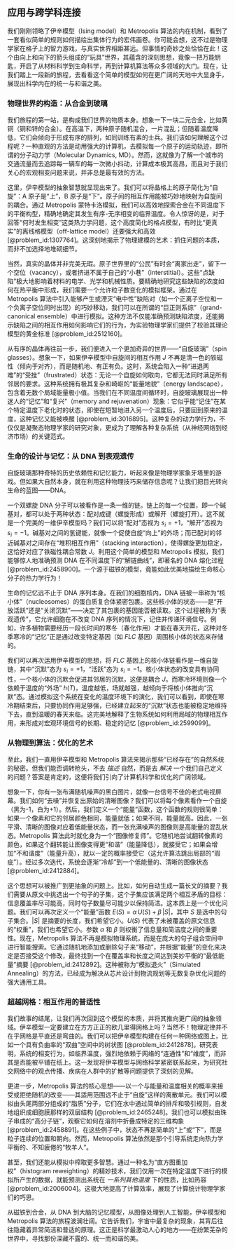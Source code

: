 ## 应用与跨学科连接

我们刚刚领略了伊辛模型（Ising model）和 Metropolis 算法的内在机制，看到了一套看似简单的规则如何描绘出集体行为的宏伟画卷。你可能会想，这不过是物理学家在格子上的智力游戏，与真实世界相距甚远。但事情的奇妙之处恰恰在此！这个由向上和向下的箭头组成的“玩具”世界，其蕴含的深刻思想，竟像一把万能钥匙，开启了从材料科学到生命科学，再到计算机算法等众多领域的大门。现在，让我们踏上一段新的旅程，去看看这个简单的模型如何在更广阔的天地中大显身手，展现出科学内在的统一与和谐之美。

### 物理世界的构造：从合金到玻璃

我们旅程的第一站，是构成我们世界的物质本身。想象一下一块二元合金，比如黄铜（铜和锌的合金）。在高温下，两种原子随机混合，一片混乱；但随着温度降低，它们会倾向于形成有序的排列，如同训练有素的士兵。我们该如何理解这个过程呢？一种直观的方法是动用强大的计算机，去模拟每一个原子的运动轨迹，即所谓的分子动力学（Molecular Dynamics, MD）。然而，这就像为了解一个城市的交通流量而去追踪每一辆车的每一次微小抖动，计算成本极其高昂，而且对于我们关心的宏观相变问题来说，并非总是最有效的方法。

这里，伊辛模型的抽象智慧就显现出来了。我们可以将晶格上的原子简化为“自旋”：A 原子是“上”，B 原子是“下”。原子间的相互作用能被巧妙地映射为自旋间的耦合。通过 Metropolis 蒙特卡洛模拟，我们可以高效地探索合金在不同温度下的平衡构型，精确地确定其发生有序-无序相变的临界温度。令人惊讶的是，对于回答“何时发生相变”这类热力学问题，这个高度简化的格点模型，有时比“更真实”的离线格模型（off-lattice model）还要强大和高效 [@problem_id:1307764]。这深刻地揭示了物理建模的艺术：抓住问题的本质，而非不加选择地堆砌细节。

当然，真实的晶体并非完美无瑕。原子世界里的“公民”有时会“离家出走”，留下一个空位（vacancy），或者挤进不属于自己的“小巷”（interstitial）。这些“点缺陷”极大地影响着材料的电学、光学和机械性质。要精确地研究这些缺陷的浓度如何在热平衡中形成，我们需要一个允许粒子数变化的模拟框架。通过在 Metropolis 算法中引入能够产生或湮灭“电中性”缺陷对（如一个正离子空位和一个负离子空位同时出现）的巧妙移动，我们可以在所谓的“巨正则系综”（grand-canonical ensemble）中进行模拟。这种方法不仅能准确预测缺陷浓度，还能揭示缺陷之间的相互作用如何影响它们的行为，为实验物理学家们提供了校验其理论模型的黄金标准 [@problem_id:2512160]。

从有序的晶体再往前一步，我们便进入一个更加奇异的世界——“自旋玻璃”（spin glasses）。想象一下，如果伊辛模型中自旋间的相互作用 $J$ 不再是清一色的铁磁性（倾向于对齐），而是随机地、有正有负。这时，系统会陷入一种“进退两难”的“受挫”（frustrated）状态：无论一个自旋如何取向，它都无法同时满足所有邻居的要求。这种系统拥有极其复杂和崎岖的“能量地貌”（energy landscape），包含着无数个局域能量极小值。当我们在不同温度间循环时，自旋玻璃展现出一种迷人的“记忆”和“复兴”（memory and rejuvenation）现象：它似乎能“记住”在某个特定温度下老化时的状态，即使在短暂地进入另一个温度后，只要回到原来的温度，这种记忆又能被唤醒 [@problem_id:3016895]。这种复杂的动力学行为，不仅仅是凝聚态物理学家的研究对象，更成为了理解各种复杂系统（从神经网络到经济市场）的关键范式。

### 生命的设计与记忆：从 DNA 到表观遗传

自旋玻璃那种奇特的历史依赖性和记忆能力，听起来像是物理学家象牙塔里的游戏。但如果大自然本身，就在利用这种物理技巧来储存信息呢？让我们把目光转向生命的蓝图——DNA。

一个双螺旋 DNA 分子可以被看作是一条一维的链。链上的每一个位置，即一个碱基对，都可以处于两种状态：配对成键（螺旋形成）或解开（螺旋打开）。这不就是一个完美的一维伊辛模型吗？我们可以将“配对”态视为 $s_i = +1$，“解开”态视为 $s_i = -1$。碱基对之间的氢键能，就像一个促使自旋“向上”的外场；而已配对的邻近碱基对之间存在“堆积相互作用”（stacking interaction），使得螺旋更加稳定，这恰好对应了铁磁性耦合常数 $J$。利用这个简单的模型和 Metropolis 模拟，我们能够惊人地准确预测 DNA 在不同温度下的“解链曲线”，即著名的 DNA 熔化过程 [@problem_id:2458900]。一个源于磁铁的模型，竟能如此优美地描绘生命核心分子的热力学行为！

生命的记忆远不止于 DNA 序列本身。在我们的细胞核内，DNA 链被一串称为“核小体”（nucleosomes）的蛋白质复合体紧密包裹。这些核小体的状态——是“开放活跃”还是“关闭沉默”——决定了其包裹的基因能否被读取。这个过程被称为“表观遗传”，它允许细胞在不改变 DNA 序列的情况下，记住并传递环境信号。例如，许多植物需要经历一段长时间的寒冬（春化作用）才能在春天开花，这种对冬季寒冷的“记忆”正是通过改变特定基因（如 *FLC* 基因）周围核小体的状态来存储的。

我们可以再次运用伊辛模型的思想，将 *FLC* 基因上的核小体链看作是一维自旋链，其中“沉默”态为 $s_i = +1$，“活跃”态为 $s_i = -1$。核小体状态的改变具有协同性，一个核小体的沉默会促进其邻居的沉默，这便是耦合 $J$。而寒冷环境则像一个依赖于温度的“外场” $h(T)$，温度越低，场就越强，越倾向于将核小体推向“沉默”态。通过模拟这个系统在变化的温度环境下的演化，我们可以看到，即使在寒冷期结束后，只要协同作用足够强，已经建立起来的“沉默”状态也能被稳定地维持下去，直到温暖的春天来临。这完美地解释了生物系统如何利用局域的物理相互作用，来形成对宏观环境信号的长期、稳定的记忆 [@problem_id:2599099]。

### 从物理到算法：优化的艺术

至此，我们一直用伊辛模型和 Metropolis 算法来揭示那些“已经存在”的自然系统的秘密。但我们能否调转枪头，不去 *描述* 自然，而是去 *解决* 一个我们自己定义的问题？答案是肯定的，这便将我们引向了计算机科学和优化的广阔领域。

想象一下，你有一张布满随机噪声的黑白图片，就像一台信号不佳的老式电视屏幕。我们如何“去噪”并恢复出原始的清晰图像？我们可以将每个像素看作一个自旋（黑为-1，白为+1）。然后，我们定义一个“能量”函数，这个函数的规则很简单：如果一个像素和它的邻居颜色相同，能量就低；如果不同，能量就高。因此，一张平滑、清晰的图像对应着低能量状态，而一张充满噪声的图像则是高能量的混乱状态。Metropolis 算法此时就化身为一个“图像修复师”。它随机地尝试翻转像素的颜色，如果这个翻转能让图像变得更“和谐”（能量降低），就接受它；如果会增加“不和谐度”（能量升高），就以一定的概率接受它（这允许算法跳出局部的“瑕疵”）。经过多次迭代，系统会逐渐“冷却”到一个低能量的、清晰的图像状态 [@problem_id:2412884]。

这个思想可以被推广到更抽象的问题上。比如，如何自动生成一篇长文的摘要？我们需要从原文中挑选出一个句子的子集，这个子集应该满足两个相互矛盾的目标：信息覆盖率尽可能高，同时句子数量尽可能少以保持简洁。这本质上是一个优化问题。我们可以再次定义一个“能量”函数 $E(S) = \alpha \, U(S) + \beta \, |S|$，其中 $S$ 是选中的句子集合。$|S|$ 是摘要的长度，我们希望它小。$U(S)$ 代表了未被覆盖的原文信息的“权重”，我们也希望它小。参数 $\alpha$ 和 $\beta$ 则权衡了信息量和简洁度之间的重要性。现在，Metropolis 算法不再是模拟物理系统，而是在庞大的句子组合空间中进行智能搜索。它通过随机地添加或删除句子来“移动”，并根据“能量”的变化来决定是否接受这个修改，最终找到一个在覆盖率和长度之间达到美妙平衡的“最低能量”摘要 [@problem_id:2412892]。这种被称为“模拟退火”（Simulated Annealing）的方法，已经成为解决从芯片设计到物流规划等无数复杂优化问题的强大通用工具。

### 超越网格：相互作用的普适性

我们故事的结尾，让我们再次回到这个模型的本质，并将其推向更广阔的抽象领域。伊辛模型一定要建立在方方正正的欧几里得网格上吗？当然不！物理定律并不在乎网格是平直还是弯曲的。我们可以把伊辛模型构建在任何一种网络或图上，比如一个具有负曲率的“双曲”空间中的树状图 [@problem_id:2412878]。研究表明，系统的相变行为，如临界温度，强烈地依赖于网络的“连通性”和“维度”，而非其是否能被平铺在纸上。这一发现将伊辛模型与网络科学紧密联系起来，为研究社交网络中的观点传播、疾病在人群中的扩散等问题提供了深刻的见解。

更进一步，Metropolis 算法的核心思想——以一个与能量和温度相关的概率来接受或拒绝随机的改变——其适用范围远不止于“自旋”这样的离散单元。我们可以模拟由头尾两部分组成的“脂质”分子，它们在水中通过简单的排斥和吸引规则，自发地组织成细胞膜那样的双层结构 [@problem_id:2465248]。我们也可以模拟由珠子串成的“高分子链”，观察它如何在溶剂中折叠成特定的三维构象 [@problem_id:2458891]。在这些例子中，状态不再是简单的“上”或“下”，而是粒子连续的位置和朝向。然而，Metropolis 算法依然是那个引导系统走向热力学平衡的、不知疲倦的“牧羊人”。

甚至，我们还能从模拟中榨取更多智慧。通过一种名为“直方图重加权”（histogram reweighting）的精妙技术，我们仅用一次在特定温度下进行的模拟所产生的数据，就能预测出系统在 *一系列其他温度* 下的性质，比如热容 [@problem_id:2006004]。这极大地提高了计算效率，展现了计算统计物理学家们的巧思。

从磁铁到合金，从 DNA 到大脑的记忆模型，从图像处理到人工智能，伊辛模型和 Metropolis 算法的旅程波澜壮阔。它告诉我们，宇宙中最复杂的现象，其背后往往隐藏着异常简洁和普适的原理。这正是科学最激动人心的地方——在纷繁芜杂的世界中，寻找那份深藏不露的、统一而和谐的美。